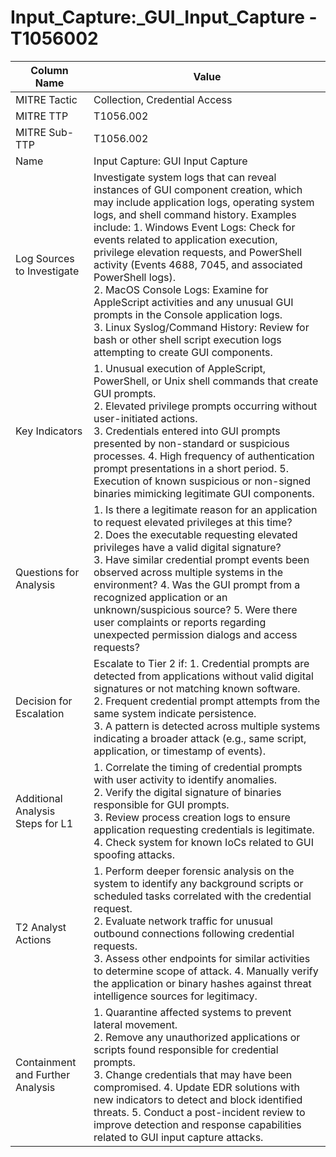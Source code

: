 # Input_Capture:_GUI_Input_Capture - T1056002

| Column Name | Value |
|-------------|-------|
| MITRE Tactic | Collection, Credential Access |
| MITRE TTP | T1056.002 |
| MITRE Sub-TTP | T1056.002 |
| Name | Input Capture: GUI Input Capture |
| Log Sources to Investigate | Investigate system logs that can reveal instances of GUI component creation, which may include application logs, operating system logs, and shell command history. Examples include: 1. Windows Event Logs: Check for events related to application execution, privilege elevation requests, and PowerShell activity (Events 4688, 7045, and associated PowerShell logs).<br>2. MacOS Console Logs: Examine for AppleScript activities and any unusual GUI prompts in the Console application logs.<br>3. Linux Syslog/Command History: Review for bash or other shell script execution logs attempting to create GUI components. |
| Key Indicators | 1. Unusual execution of AppleScript, PowerShell, or Unix shell commands that create GUI prompts.<br>2. Elevated privilege prompts occurring without user-initiated actions.<br>3. Credentials entered into GUI prompts presented by non-standard or suspicious processes. 4. High frequency of authentication prompt presentations in a short period. 5. Execution of known suspicious or non-signed binaries mimicking legitimate GUI components. |
| Questions for Analysis | 1. Is there a legitimate reason for an application to request elevated privileges at this time?<br>2. Does the executable requesting elevated privileges have a valid digital signature?<br>3. Have similar credential prompt events been observed across multiple systems in the environment? 4. Was the GUI prompt from a recognized application or an unknown/suspicious source? 5. Were there user complaints or reports regarding unexpected permission dialogs and access requests? |
| Decision for Escalation | Escalate to Tier 2 if: 1. Credential prompts are detected from applications without valid digital signatures or not matching known software.<br>2. Frequent credential prompt attempts from the same system indicate persistence.<br>3. A pattern is detected across multiple systems indicating a broader attack (e.g., same script, application, or timestamp of events). |
| Additional Analysis Steps for L1 | 1. Correlate the timing of credential prompts with user activity to identify anomalies.<br>2. Verify the digital signature of binaries responsible for GUI prompts.<br>3. Review process creation logs to ensure application requesting credentials is legitimate. 4. Check system for known IoCs related to GUI spoofing attacks. |
| T2 Analyst Actions | 1. Perform deeper forensic analysis on the system to identify any background scripts or scheduled tasks correlated with the credential request.<br>2. Evaluate network traffic for unusual outbound connections following credential requests.<br>3. Assess other endpoints for similar activities to determine scope of attack. 4. Manually verify the application or binary hashes against threat intelligence sources for legitimacy. |
| Containment and Further Analysis | 1. Quarantine affected systems to prevent lateral movement.<br>2. Remove any unauthorized applications or scripts found responsible for credential prompts.<br>3. Change credentials that may have been compromised. 4. Update EDR solutions with new indicators to detect and block identified threats. 5. Conduct a post-incident review to improve detection and response capabilities related to GUI input capture attacks. |
